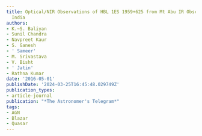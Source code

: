 ```yaml
---
title: Optical/NIR Observations of HBL 1ES 1959+625 from Mt Abu IR Observatory(MIRO),
  India
authors:
- K.~S. Baliyan
- Sunil Chandra
- Navpreet Kaur
- S. Ganesh
- ' Sameer'
- M. Srivastava
- V. Bisht
- ' Jatin'
- Rathna Kumar
date: '2016-05-01'
publishDate: '2024-03-25T16:45:48.029749Z'
publication_types:
- article-journal
publication: "*The Astronomer's Telegram*"
tags:
- AGN
- Blazar
- Quasar
---
```

